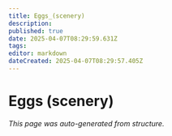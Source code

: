 ```yaml
---
title: Eggs_(scenery)
description: 
published: true
date: 2025-04-07T08:29:59.631Z
tags: 
editor: markdown
dateCreated: 2025-04-07T08:29:57.405Z
---
```


# Eggs (scenery)

*This page was auto-generated from structure.*